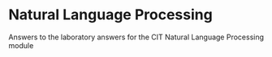 # Natural Language Processing
Answers to the laboratory answers for the CIT Natural Language Processing module
